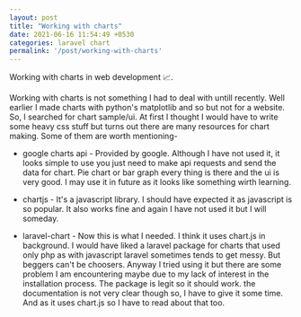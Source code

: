 ```yaml
---
layout: post
title: "Working with charts"
date: 2021-06-16 11:54:49 +0530
categories: laravel chart
permalink: '/post/working-with-charts'
---
```


Working with charts in web development 📈.

Working with charts is not something I had to deal with untill recently. Well earlier I made charts with python's matplotlib and so but not for a website. So, I searched for chart sample/ui. At first I thought I would have to write some heavy css stuff but turns out there are many resources for chart making. Some of them are worth mentioning-

- google charts api - Provided by google. Although I have not used it, it looks simple to use you just need to make api requests and send the data for chart. Pie chart or bar graph every thing is there and the ui is very good. I may use it in future as it looks like something wirth learning.

- chartjs - It's a javascript library. I should have expected it as javascript is so popular. It also works fine and again I have not used it but I will someday.

- laravel-chart - Now this is what I needed. I think it uses chart.js in background. I would have liked a laravel package for charts that used only php as with javascript laravel sometimes tends to get messy. But beggers can't be choosers. Anyway I tried using it but there are some problem I am encountering maybe due to my lack of interest in the installation process. The package is legit so it should work. the documentation is not very clear though so, I have to give it some time. And as it uses chart.js so I have to read about that too.